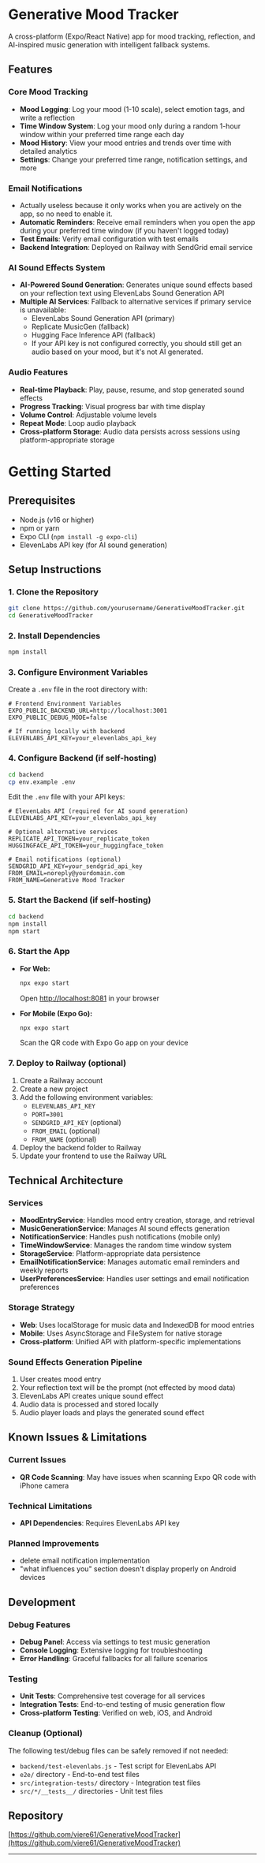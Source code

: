 # Generative Mood Tracker

A cross-platform (Expo/React Native) app for mood tracking, reflection, and AI-inspired music generation with intelligent fallback systems.

## Features

### Core Mood Tracking
- **Mood Logging**: Log your mood (1-10 scale), select emotion tags, and write a reflection
- **Time Window System**: Log your mood only during a random 1-hour window within your preferred time range each day
- **Mood History**: View your mood entries and trends over time with detailed analytics
- **Settings**: Change your preferred time range, notification settings, and more

### Email Notifications
- Actually useless because it only works when you are actively on the app, so no need to enable it.
- **Automatic Reminders**: Receive email reminders when you open the app during your preferred time window (if you haven't logged today)
- **Test Emails**: Verify email configuration with test emails
- **Backend Integration**: Deployed on Railway with SendGrid email service

### AI Sound Effects System
- **AI-Powered Sound Generation**: Generates unique sound effects based on your reflection text using ElevenLabs Sound Generation API
- **Multiple AI Services**: Fallback to alternative services if primary service is unavailable:
  - ElevenLabs Sound Generation API (primary)
  - Replicate MusicGen (fallback)
  - Hugging Face Inference API (fallback)
  - If your API key is not configured correctly, you should still get an audio based on your mood, but it's not AI generated.

### Audio Features
- **Real-time Playback**: Play, pause, resume, and stop generated sound effects
- **Progress Tracking**: Visual progress bar with time display
- **Volume Control**: Adjustable volume levels
- **Repeat Mode**: Loop audio playback
- **Cross-platform Storage**: Audio data persists across sessions using platform-appropriate storage

# Getting Started

## Prerequisites
- Node.js (v16 or higher)
- npm or yarn
- Expo CLI (`npm install -g expo-cli`)
- ElevenLabs API key (for AI sound generation)

## Setup Instructions

### 1. Clone the Repository
```sh
git clone https://github.com/yourusername/GenerativeMoodTracker.git
cd GenerativeMoodTracker
```

### 2. Install Dependencies
```sh
npm install
```

### 3. Configure Environment Variables
Create a `.env` file in the root directory with:
```
# Frontend Environment Variables
EXPO_PUBLIC_BACKEND_URL=http://localhost:3001
EXPO_PUBLIC_DEBUG_MODE=false

# If running locally with backend
ELEVENLABS_API_KEY=your_elevenlabs_api_key
```

### 4. Configure Backend (if self-hosting)
```sh
cd backend
cp env.example .env
```

Edit the `.env` file with your API keys:
```
# ElevenLabs API (required for AI sound generation)
ELEVENLABS_API_KEY=your_elevenlabs_api_key

# Optional alternative services
REPLICATE_API_TOKEN=your_replicate_token
HUGGINGFACE_API_TOKEN=your_huggingface_token

# Email notifications (optional)
SENDGRID_API_KEY=your_sendgrid_api_key
FROM_EMAIL=noreply@yourdomain.com
FROM_NAME=Generative Mood Tracker
```

### 5. Start the Backend (if self-hosting)
```sh
cd backend
npm install
npm start
```

### 6. Start the App
- **For Web:**
  ```sh
  npx expo start
  ```
  Open [http://localhost:8081](http://localhost:8081) in your browser

- **For Mobile (Expo Go):**
  ```sh
  npx expo start
  ```
  Scan the QR code with Expo Go app on your device

### 7. Deploy to Railway (optional)
1. Create a Railway account
2. Create a new project
3. Add the following environment variables:
   - `ELEVENLABS_API_KEY`
   - `PORT=3001`
   - `SENDGRID_API_KEY` (optional)
   - `FROM_EMAIL` (optional)
   - `FROM_NAME` (optional)
4. Deploy the backend folder to Railway
5. Update your frontend to use the Railway URL

## Technical Architecture

### Services
- **MoodEntryService**: Handles mood entry creation, storage, and retrieval
- **MusicGenerationService**: Manages AI sound effects generation
- **NotificationService**: Handles push notifications (mobile only)
- **TimeWindowService**: Manages the random time window system
- **StorageService**: Platform-appropriate data persistence
- **EmailNotificationService**: Manages automatic email reminders and weekly reports
- **UserPreferencesService**: Handles user settings and email notification preferences

### Storage Strategy
- **Web**: Uses localStorage for music data and IndexedDB for mood entries
- **Mobile**: Uses AsyncStorage and FileSystem for native storage
- **Cross-platform**: Unified API with platform-specific implementations

### Sound Effects Generation Pipeline
1. User creates mood entry
2. Your reflection text will be the prompt (not effected by mood data)
3. ElevenLabs API creates unique sound effect
4. Audio data is processed and stored locally
5. Audio player loads and plays the generated sound effect

## Known Issues & Limitations

### Current Issues
- **QR Code Scanning**: May have issues when scanning Expo QR code with iPhone camera

### Technical Limitations
- **API Dependencies**: Requires ElevenLabs API key

### Planned Improvements
- delete email notification implementation
- "what influences you" section doesn't display properly on Android devices

## Development

### Debug Features
- **Debug Panel**: Access via settings to test music generation
- **Console Logging**: Extensive logging for troubleshooting
- **Error Handling**: Graceful fallbacks for all failure scenarios

### Testing
- **Unit Tests**: Comprehensive test coverage for all services
- **Integration Tests**: End-to-end testing of music generation flow
- **Cross-platform Testing**: Verified on web, iOS, and Android

### Cleanup (Optional)
The following test/debug files can be safely removed if not needed:
- `backend/test-elevenlabs.js` - Test script for ElevenLabs API
- `e2e/` directory - End-to-end test files
- `src/integration-tests/` directory - Integration test files
- `src/*/__tests__/` directories - Unit test files

## Repository

[https://github.com/viere61/GenerativeMoodTracker](https://github.com/viere61/GenerativeMoodTracker)

---